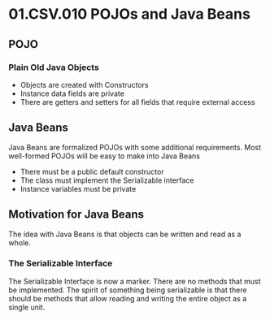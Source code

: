 # 01.CSV.010 POJOs and Java Beans

## POJO

### Plain Old Java Objects

* Objects are created with Constructors
* Instance data fields are private
* There are getters and setters for all fields that require external access
  
## Java Beans

Java Beans are formalized POJOs with some additional requirements.  Most well-formed POJOs will be easy to make into Java Beans

* There must be a public default constructor
* The class must implement the Serializable interface
* Instance variables must be private

## Motivation for Java Beans

The idea with Java Beans is that objects can be written and read as a whole. 

### The Serializable Interface

The Serializable Interface is now a marker.  There are no methods that must be implemented.  The spirit of something being serializable is that there should be methods that allow reading and writing the entire object as a single unit.

